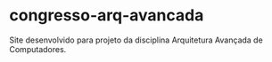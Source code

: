 # congresso-arq-avancada
Site desenvolvido para projeto da disciplina Arquitetura Avançada de Computadores.
